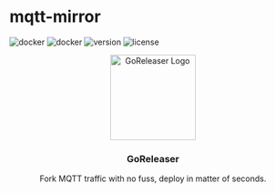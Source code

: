 # mqtt-mirror

![docker](https://img.shields.io/github/go-mod/go-version/4nte/mqtt-mirror)
![docker](https://img.shields.io/docker/pulls/antegulin/mqtt-mirror)
![version](https://img.shields.io/github/v/release/4nte/mqtt-mirror?sort=semver)
![license](https://img.shields.io/github/license/4nte/mqtt-mirror)


<p align="center">
  <img alt="GoReleaser Logo" src="https://i.imgur.com/EOGwXRf.png" height="150" />
  <h3 align="center">GoReleaser</h3>
  <p align="center">Fork MQTT traffic with no fuss, deploy in matter of seconds.</p>
</p>



